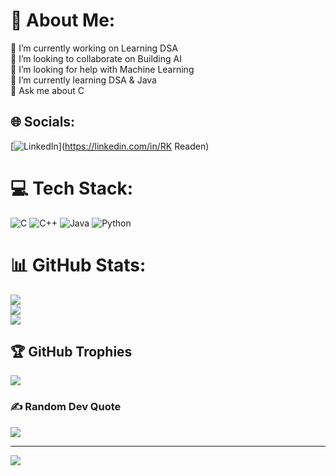 # 💫 About Me:
🔭 I’m currently working on Learning DSA<br>👯 I’m looking to collaborate on Building AI<br>🤝 I’m looking for help with Machine Learning<br>🌱 I’m currently learning DSA & Java<br>💬 Ask me about C


## 🌐 Socials:
[![LinkedIn](https://img.shields.io/badge/LinkedIn-%230077B5.svg?logo=linkedin&logoColor=white)](https://linkedin.com/in/RK Readen) 

# 💻 Tech Stack:
![C](https://img.shields.io/badge/c-%2300599C.svg?style=flat&logo=c&logoColor=white) ![C++](https://img.shields.io/badge/c++-%2300599C.svg?style=flat&logo=c%2B%2B&logoColor=white) ![Java](https://img.shields.io/badge/java-%23ED8B00.svg?style=flat&logo=java&logoColor=white) ![Python](https://img.shields.io/badge/python-3670A0?style=flat&logo=python&logoColor=ffdd54)
# 📊 GitHub Stats:
![](https://github-readme-stats.vercel.app/api?username=ReardenRK&theme=dark&hide_border=false&include_all_commits=true&count_private=true)<br/>
![](https://github-readme-streak-stats.herokuapp.com/?user=ReardenRK&theme=dark&hide_border=false)<br/>
![](https://github-readme-stats.vercel.app/api/top-langs/?username=ReardenRK&theme=dark&hide_border=false&include_all_commits=true&count_private=true&layout=compact)

## 🏆 GitHub Trophies
![](https://github-profile-trophy.vercel.app/?username=ReardenRK&theme=radical&no-frame=false&no-bg=true&margin-w=4)

### ✍️ Random Dev Quote
![](https://quotes-github-readme.vercel.app/api?type=vetical&theme=radical)

---
[![](https://visitcount.itsvg.in/api?id=ReardenRK&icon=2&color=0)](https://visitcount.itsvg.in)

<!-- Proudly created with GPRM ( https://gprm.itsvg.in ) -->
